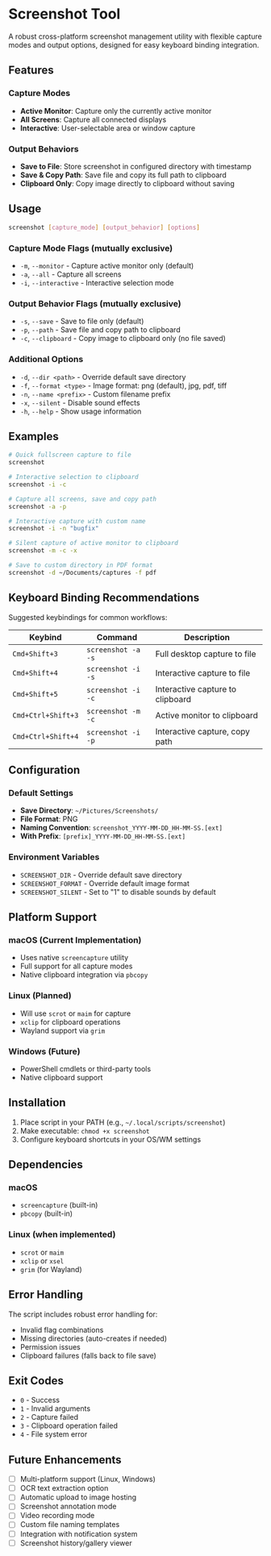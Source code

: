 # Screenshot Tool

A robust cross-platform screenshot management utility with flexible capture modes and output options, designed for easy keyboard binding integration.

## Features

### Capture Modes
- **Active Monitor**: Capture only the currently active monitor
- **All Screens**: Capture all connected displays
- **Interactive**: User-selectable area or window capture

### Output Behaviors
- **Save to File**: Store screenshot in configured directory with timestamp
- **Save & Copy Path**: Save file and copy its full path to clipboard
- **Clipboard Only**: Copy image directly to clipboard without saving

## Usage

```bash
screenshot [capture_mode] [output_behavior] [options]
```

### Capture Mode Flags (mutually exclusive)
- `-m`, `--monitor` - Capture active monitor only (default)
- `-a`, `--all` - Capture all screens
- `-i`, `--interactive` - Interactive selection mode

### Output Behavior Flags (mutually exclusive)
- `-s`, `--save` - Save to file only (default)
- `-p`, `--path` - Save file and copy path to clipboard
- `-c`, `--clipboard` - Copy image to clipboard only (no file saved)

### Additional Options
- `-d`, `--dir <path>` - Override default save directory
- `-f`, `--format <type>` - Image format: png (default), jpg, pdf, tiff
- `-n`, `--name <prefix>` - Custom filename prefix
- `-x`, `--silent` - Disable sound effects
- `-h`, `--help` - Show usage information

## Examples

```bash
# Quick fullscreen capture to file
screenshot

# Interactive selection to clipboard
screenshot -i -c

# Capture all screens, save and copy path
screenshot -a -p

# Interactive capture with custom name
screenshot -i -n "bugfix" 

# Silent capture of active monitor to clipboard
screenshot -m -c -x

# Save to custom directory in PDF format
screenshot -d ~/Documents/captures -f pdf
```

## Keyboard Binding Recommendations

Suggested keybindings for common workflows:

| Keybind | Command | Description |
|---------|---------|-------------|
| `Cmd+Shift+3` | `screenshot -a -s` | Full desktop capture to file |
| `Cmd+Shift+4` | `screenshot -i -s` | Interactive capture to file |
| `Cmd+Shift+5` | `screenshot -i -c` | Interactive capture to clipboard |
| `Cmd+Ctrl+Shift+3` | `screenshot -m -c` | Active monitor to clipboard |
| `Cmd+Ctrl+Shift+4` | `screenshot -i -p` | Interactive capture, copy path |

## Configuration

### Default Settings
- **Save Directory**: `~/Pictures/Screenshots/`
- **File Format**: PNG
- **Naming Convention**: `screenshot_YYYY-MM-DD_HH-MM-SS.[ext]`
- **With Prefix**: `[prefix]_YYYY-MM-DD_HH-MM-SS.[ext]`

### Environment Variables
- `SCREENSHOT_DIR` - Override default save directory
- `SCREENSHOT_FORMAT` - Override default image format
- `SCREENSHOT_SILENT` - Set to "1" to disable sounds by default

## Platform Support

### macOS (Current Implementation)
- Uses native `screencapture` utility
- Full support for all capture modes
- Native clipboard integration via `pbcopy`

### Linux (Planned)
- Will use `scrot` or `maim` for capture
- `xclip` for clipboard operations
- Wayland support via `grim`

### Windows (Future)
- PowerShell cmdlets or third-party tools
- Native clipboard support

## Installation

1. Place script in your PATH (e.g., `~/.local/scripts/screenshot`)
2. Make executable: `chmod +x screenshot`
3. Configure keyboard shortcuts in your OS/WM settings

## Dependencies

### macOS
- `screencapture` (built-in)
- `pbcopy` (built-in)

### Linux (when implemented)
- `scrot` or `maim`
- `xclip` or `xsel`
- `grim` (for Wayland)

## Error Handling

The script includes robust error handling for:
- Invalid flag combinations
- Missing directories (auto-creates if needed)
- Permission issues
- Clipboard failures (falls back to file save)

## Exit Codes

- `0` - Success
- `1` - Invalid arguments
- `2` - Capture failed
- `3` - Clipboard operation failed
- `4` - File system error

## Future Enhancements

- [ ] Multi-platform support (Linux, Windows)
- [ ] OCR text extraction option
- [ ] Automatic upload to image hosting
- [ ] Screenshot annotation mode
- [ ] Video recording mode
- [ ] Custom file naming templates
- [ ] Integration with notification system
- [ ] Screenshot history/gallery viewer